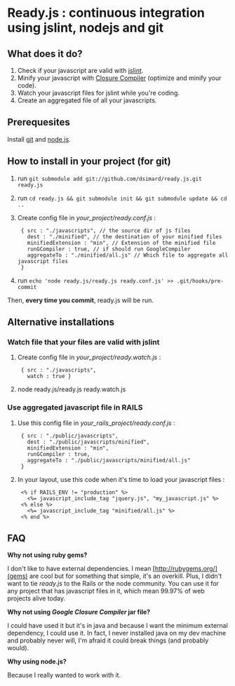 # Ready.js : continuous integration using jslint, nodejs and git

## What does it do?
1. Check if your javascript are valid with [jslint](http://www.jslint.com/).
2. Minify your javascript with [Closure Compiler](http://code.google.com/closure/compiler/) (optimize and minify your code).
3. Watch your javascript files for jslint while you're coding.
4. Create an aggregated file of all your javascripts.

## Prerequesites

Install [git](http://git-scm.com/) and [node.js](http://nodejs.org/#download).

## How to install in your project (for git)

1. run `git submodule add git://github.com/dsimard/ready.js.git ready.js`
2. run `cd ready.js && git submodule init && git submodule update && cd ..`
3. Create config file in *your_project/ready.conf.js* :

        { src : "./javascripts", // the source dir of js files
          dest : "./minified", // the destination of your minified files
          minifiedExtension : "min", // Extension of the minified file 
          runGCompiler : true, // if should run GoogleCompiler
          aggregateTo : "./minified/all.js" // Which file to aggregate all javascript files 
        }
      
4. run `echo 'node ready.js/ready.js ready.conf.js' >> .git/hooks/pre-commit`

Then, **every time you commit**, ready.js will be run.

## Alternative installations

### Watch file that your files are valid with jslint

1. Create config file in *your_project/ready.watch.js* :

        { src : "./javascripts",
          watch : true }
2. node ready.js/ready.js ready.watch.js

### Use aggregated javascript file in RAILS
1. Use this config file in *your_rails_project/ready.conf.js* :

        { src : "./public/javascripts",
          dest : "./public/javascripts/minified",
          minifiedExtension : "min",
          runGCompiler : true,
          aggregateTo : "./public/javascripts/minified/all.js"
        }

2. In your layout, use this code when it's time to load your javascript files :

        <% if RAILS_ENV != "production" %>
          <%= javascript_include_tag "jquery.js", "my_javascript.js" %>
        <% else %>
          <%= javascript_include_tag "minified/all.js" %>
        <% end %>

## FAQ

**Why not using ruby gems?**

I don't like to have external dependencies. I mean [http://rubygems.org/](gems) are cool 
but for something that simple, it's an overkill. Plus, I didn't want to tie *ready.js* to
the Rails or the node community. You can use it for any project that has javascript
files in it, which mean 99.97% of web projects alive today.

**Why not using *Google Closure Compiler* jar file?**

I could have used it but it's in java and because I want the minimum external dependency, 
I could use it. In fact, I never installed java on my dev machine and probably never will, 
I'm afraid it could break things (and probably would).

**Why using node.js?**

Because I really wanted to work with it.

